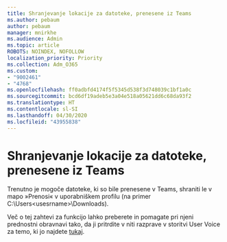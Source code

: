 ```yaml
---
title: Shranjevanje lokacije za datoteke, prenesene iz Teams
ms.author: pebaum
author: pebaum
manager: mnirkhe
ms.audience: Admin
ms.topic: article
ROBOTS: NOINDEX, NOFOLLOW
localization_priority: Priority
ms.collection: Adm_O365
ms.custom:
- "9002461"
- "4768"
ms.openlocfilehash: ff0adbfd4174f5f5345d538f3d748039c1bf1a0c
ms.sourcegitcommit: bcd6df19adeb5e3a04e518a05621dd6c68da93f2
ms.translationtype: HT
ms.contentlocale: sl-SI
ms.lasthandoff: 04/30/2020
ms.locfileid: "43955838"
---
```

# <a name="save-location-for-files-downloaded-from-teams"></a>Shranjevanje lokacije za datoteke, prenesene iz Teams

Trenutno je mogoče datoteke, ki so bile prenesene v Teams, shraniti le v mapo »Prenosi« v uporabniškem profilu (na primer C:\Users\<usesrname>\Downloads).

Več o tej zahtevi za funkcijo lahko preberete in pomagate pri njeni prednostni obravnavi tako, da ji pritrdite v niti razprave v storitvi User Voice za temo, ki jo najdete [tukaj](https://microsoftteams.uservoice.com/forums/555103-public/suggestions/18693262-have-the-download-function-of-files-allow-you-to-s).
